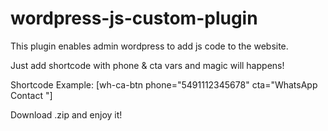 # wordpress-js-custom-plugin

This plugin enables admin wordpress to add js code to the website. 

Just add shortcode with phone & cta vars and magic will happens!

Shortcode Example:
[wh-ca-btn phone="5491112345678" cta="WhatsApp Contact "]

Download .zip and enjoy it!